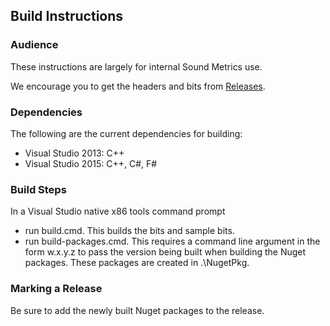 ## Build Instructions

### Audience

These instructions are largely for internal Sound Metrics use.

We encourage you to get the headers and bits from
[Releases](https://github.com/SoundMetrics/aris-file-sdk/releases).

### Dependencies

The following are the current dependencies for building:

- Visual Studio 2013: C++
- Visual Studio 2015: C++, C#, F#

### Build Steps

In a Visual Studio native x86 tools command prompt
- run build.cmd. This builds the bits and sample bits.
- run build-packages.cmd. This requires a command line argument in the
form w.x.y.z to pass the version being built when building the Nuget packages.
These packages are created in .\NugetPkg.

### Marking a Release

Be sure to add the newly built Nuget packages to the release.
